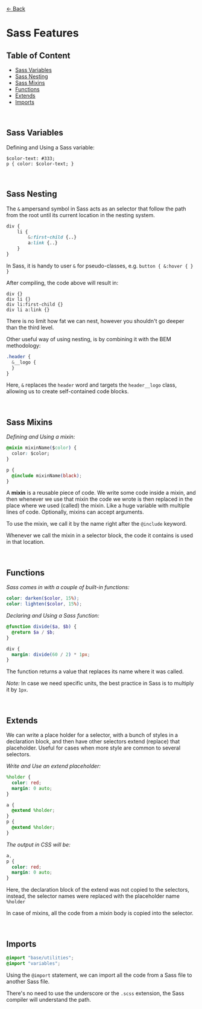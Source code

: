 [&larr; Back](./README.md)

# Sass Features

## Table of Content

- [Sass Variables](#sass-variables)
- [Sass Nesting](#sass-nesting)
- [Sass Mixins](#sass-mixins)
- [Functions](#functions)
- [Extends](#extends)
- [Imports](#imports)

<br>

## Sass Variables

Defining and Using a Sass variable:

```
$color-text: #333;
p { color: $color-text; }
```

<br>

## Sass Nesting

The `&` ampersand symbol in Sass acts as an selector that follow the path from the root until its current location in the nesting system.

```scss
div {
    li {
        &:first-child {..}
        a:link {..}
    }
}
```

In Sass, it is handy to user `&` for pseudo-classes, e.g. `button { &:hover { } }`

After compiling, the code above will result in:

```
div {}
div li {}
div li:first-child {}
div li a:link {}
```

There is no limit how fat we can nest, however you shouldn't go deeper than the third level.

Other useful way of using nesting, is by combining it with the BEM methodology:

```scss
.header {
  &__logo {
  }
}
```

Here, `&` replaces the `header` word and targets the `header__logo` class, allowing us to create self-contained code blocks.

<br>

## Sass Mixins

_Defining and Using a mixin:_

```css
@mixin mixinName($color) {
  color: $color;
}

p {
  @include mixinName(black);
}
```

A **mixin** is a reusable piece of code. We write some code inside a mixin, and then whenever we use that mixin the code we wrote is then replaced in the place where we used (called) the mixin. Like a huge variable with multiple lines of code. Optionally, mixins can accept arguments.

To use the mixin, we call it by the name right after the `@include` keyword.

Whenever we call the mixin in a selector block, the code it contains is used in that location.

<br>

## Functions

_Sass comes in with a couple of built-in functions:_

```scss
color: darken($color, 15%);
color: lighten($color, 15%);
```

_Declaring and Using a Sass function:_

```scss
@function divide($a, $b) {
  @return $a / $b;
}

div {
  margin: divide(60 / 2) * 1px;
}
```

The function returns a value that replaces its name where it was called.

_Note:_ In case we need specific units, the best practice in Sass is to multiply it by `1px`.

<br>

## Extends

We can write a place holder for a selector, with a bunch of styles in a declaration block, and then have other selectors extend (replace) that placeholder. Useful for cases when more style are common to several selectors.

_Write and Use an extend placeholder:_

```scss
%holder {
  color: red;
  margin: 0 auto;
}

a {
  @extend %holder;
}
p {
  @extend %holder;
}
```

_The output in CSS will be:_

```css
a,
p {
  color: red;
  margin: 0 auto;
}
```

Here, the declaration block of the extend was not copied to the selectors, instead, the selector names were replaced with the placeholder name `%holder`

In case of mixins, all the code from a mixin body is copied into the selector.

<br>

## Imports

```scss
@import "base/utilities";
@import "variables";
```

Using the `@import` statement, we can import all the code from a Sass file to another Sass file.

There's no need to use the underscore or the `.scss` extension, the Sass compiler will understand the path.

<br>
